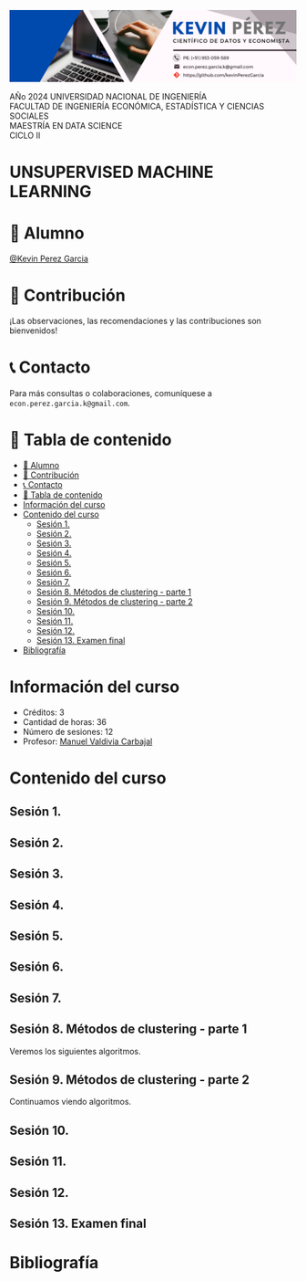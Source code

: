 ![logo](https://github.com/kevinPerezGarcia/kevinPerezGarcia/blob/main/logo.png)

<p>
AÑo 2024
UNIVERSIDAD NACIONAL DE INGENIERÍA <br>
FACULTAD DE INGENIERÍA ECONÓMICA, ESTADÍSTICA Y CIENCIAS SOCIALES <br>
MAESTRÍA EN DATA SCIENCE <br>
CICLO II <br>
</p>

<h1>UNSUPERVISED MACHINE LEARNING</h1>

# 👥 Alumno

[@Kevin Perez Garcia](https://www.linkedin.com/in/kevinperezgarcia)

# 🤝 Contribución

¡Las observaciones, las recomendaciones y las contribuciones son bienvenidos!

# 📞 Contacto

Para más consultas o colaboraciones, comuníquese a `econ.perez.garcia.k@gmail.com`.

# 📌 Tabla de contenido
- [👥 Alumno](#-alumno)
- [🤝 Contribución](#-contribución)
- [📞 Contacto](#-contacto)
- [📌 Tabla de contenido](#-tabla-de-contenido)
- [Información del curso](#información-del-curso)
- [Contenido del curso](#contenido-del-curso)
  - [Sesión 1.](#sesión-1)
  - [Sesión 2.](#sesión-2)
  - [Sesión 3.](#sesión-3)
  - [Sesión 4.](#sesión-4)
  - [Sesión 5.](#sesión-5)
  - [Sesión 6.](#sesión-6)
  - [Sesión 7.](#sesión-7)
  - [Sesión 8. Métodos de clustering - parte 1](#sesión-8-métodos-de-clustering---parte-1)
  - [Sesión 9. Métodos de clustering - parte 2](#sesión-9-métodos-de-clustering---parte-2)
  - [Sesión 10.](#sesión-10)
  - [Sesión 11.](#sesión-11)
  - [Sesión 12.](#sesión-12)
  - [Sesión 13. Examen final](#sesión-13-examen-final)
- [Bibliografía](#bibliografía)

# Información del curso

* Créditos: 3
* Cantidad de horas: 36
* Número de sesiones: 12
* Profesor: [Manuel Valdivia Carbajal](https://www.linkedin.com/in/manuel-valdivia-73534760/)

# Contenido del curso

## Sesión 1.

## Sesión 2.

## Sesión 3.

## Sesión 4.

## Sesión 5.

## Sesión 6.

## Sesión 7.

## Sesión 8. Métodos de clustering - parte 1

Veremos los siguientes algoritmos.

## Sesión 9. Métodos de clustering - parte 2

Continuamos viendo algoritmos.

## Sesión 10.

## Sesión 11.

## Sesión 12.

## Sesión 13. Examen final

# Bibliografía